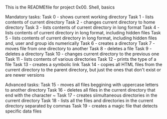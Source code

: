 This is the READMEfile for project 0x00. Shell, basics

Mandatory tasks:
Task 0 - shows current working directory
Task 1 - lists contents of current directory
Task 2 - changes current directory to home directory
Task 3 - lists contents of current directory in long format
Task 4 - lists contents of current directory in long format, including hidden files
Task 5 - lists contents of current directory in long format, including hidden files and, user and group ids numerically
Task 6 - creates a directory
Task 7 - moves file from one directory to another
Task 8 - deletes a file
Task 9 - deletes a directory
Task 10 - changes current directory to the previous one
Task 11 - lists contents of various directories
Task 12 - prints the type of a file
Task 13 - creates a symbolic link
Task 14 - copies all HTML files from the current directory to the parent directory, but just the ones that don't exist or are newer versions

Advanced tasks:
Task 15 - moves all files beggining with uppercase letters to another directory
Task 16 - deletes all files in the current directory that end with the character ~
Task 17 - creates siimultaneous directories in the current directory
Task 18 - lists all the files and directories in the current directory separated by commas
Task 19 - creates a magic file that detects specific data files
